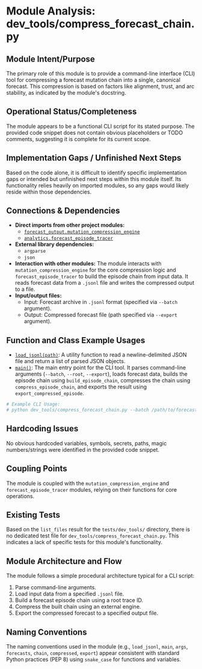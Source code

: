 # Module Analysis: dev_tools/compress_forecast_chain.py

## Module Intent/Purpose
The primary role of this module is to provide a command-line interface (CLI) tool for compressing a forecast mutation chain into a single, canonical forecast. This compression is based on factors like alignment, trust, and arc stability, as indicated by the module's docstring.

## Operational Status/Completeness
The module appears to be a functional CLI script for its stated purpose. The provided code snippet does not contain obvious placeholders or TODO comments, suggesting it is complete for its current scope.

## Implementation Gaps / Unfinished Next Steps
Based on the code alone, it is difficult to identify specific implementation gaps or intended but unfinished next steps within this module itself. Its functionality relies heavily on imported modules, so any gaps would likely reside within those dependencies.

## Connections & Dependencies
*   **Direct imports from other project modules:**
    *   [`forecast_output.mutation_compression_engine`](forecast_output/mutation_compression_engine.py)
    *   [`analytics.forecast_episode_tracer`](memory/forecast_episode_tracer.py)
*   **External library dependencies:**
    *   `argparse`
    *   `json`
*   **Interaction with other modules:** The module interacts with `mutation_compression_engine` for the core compression logic and `forecast_episode_tracer` to build the episode chain from input data. It reads forecast data from a `.jsonl` file and writes the compressed output to a file.
*   **Input/output files:**
    *   Input: Forecast archive in `.jsonl` format (specified via `--batch` argument).
    *   Output: Compressed forecast file (path specified via `--export` argument).

## Function and Class Example Usages
*   [`load_jsonl(path)`](dev_tools/compress_forecast_chain.py:19): A utility function to read a newline-delimited JSON file and return a list of parsed JSON objects.
*   [`main()`](dev_tools/compress_forecast_chain.py:23): The main entry point for the CLI tool. It parses command-line arguments (`--batch`, `--root`, `--export`), loads forecast data, builds the episode chain using `build_episode_chain`, compresses the chain using `compress_episode_chain`, and exports the result using `export_compressed_episode`.

```python
# Example CLI Usage:
# python dev_tools/compress_forecast_chain.py --batch /path/to/forecast_archive.jsonl --root <root_trace_id> --export /path/to/compressed_forecast.json
```

## Hardcoding Issues
No obvious hardcoded variables, symbols, secrets, paths, magic numbers/strings were identified in the provided code snippet.

## Coupling Points
The module is coupled with the `mutation_compression_engine` and `forecast_episode_tracer` modules, relying on their functions for core operations.

## Existing Tests
Based on the `list_files` result for the `tests/dev_tools/` directory, there is no dedicated test file for `dev_tools/compress_forecast_chain.py`. This indicates a lack of specific tests for this module's functionality.

## Module Architecture and Flow
The module follows a simple procedural architecture typical for a CLI script:
1.  Parse command-line arguments.
2.  Load input data from a specified `.jsonl` file.
3.  Build a forecast episode chain using a root trace ID.
4.  Compress the built chain using an external engine.
5.  Export the compressed forecast to a specified output file.

## Naming Conventions
The naming conventions used in the module (e.g., `load_jsonl`, `main`, `args`, `forecasts`, `chain`, `compressed`, `export`) appear consistent with standard Python practices (PEP 8) using `snake_case` for functions and variables.